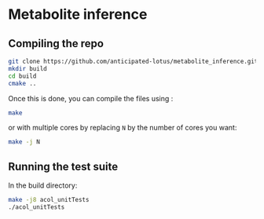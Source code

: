 # Metabolite inference

## Compiling the repo

```bash
git clone https://github.com/anticipated-lotus/metabolite_inference.git
mkdir build 
cd build
cmake ..
```

Once this is done, you can compile the files using :

```bash
make 
```

or with multiple cores by replacing `N` by the number of cores you want:

```bash
make -j N
```

## Running the test suite

In the build directory:

```bash
make -j8 acol_unitTests
./acol_unitTests
```